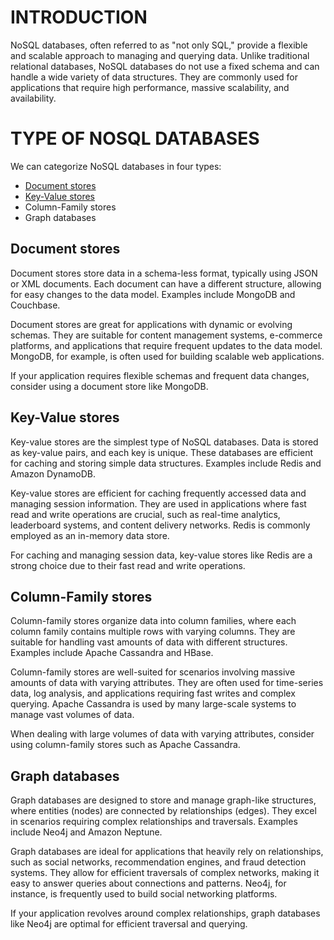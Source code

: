 # INTRODUCTION
NoSQL databases, often referred to as "not only SQL," provide a flexible and scalable approach to managing and querying data. Unlike traditional relational databases, NoSQL databases do not use a fixed schema and can handle a wide variety of data structures. They are commonly used for applications that require high performance, massive scalability, and availability.

# TYPE OF NOSQL DATABASES
We can categorize NoSQL databases in four types:
- [Document stores](https://github.com/ManuMyGit/CodingTutorials/blob/main/database/nosql/document/README.md)
- [Key-Value stores](https://github.com/ManuMyGit/CodingTutorials/blob/main/database/nosql/keyvalue/README.md)
- Column-Family stores
- Graph databases

## Document stores
Document stores store data in a schema-less format, typically using JSON or XML documents. Each document can have a different structure, allowing for easy changes to the data model. Examples include MongoDB and Couchbase.

Document stores are great for applications with dynamic or evolving schemas. They are suitable for content management systems, e-commerce platforms, and applications that require frequent updates to the data model. MongoDB, for example, is often used for building scalable web applications.

If your application requires flexible schemas and frequent data changes, consider using a document store like MongoDB.

## Key-Value stores
Key-value stores are the simplest type of NoSQL databases. Data is stored as key-value pairs, and each key is unique. These databases are efficient for caching and storing simple data structures. Examples include Redis and Amazon DynamoDB.

Key-value stores are efficient for caching frequently accessed data and managing session information. They are used in applications where fast read and write operations are crucial, such as real-time analytics, leaderboard systems, and content delivery networks. Redis is commonly employed as an in-memory data store.

For caching and managing session data, key-value stores like Redis are a strong choice due to their fast read and write operations.

## Column-Family stores
Column-family stores organize data into column families, where each column family contains multiple rows with varying columns. They are suitable for handling vast amounts of data with different structures. Examples include Apache Cassandra and HBase.

Column-family stores are well-suited for scenarios involving massive amounts of data with varying attributes. They are often used for time-series data, log analysis, and applications requiring fast writes and complex querying. Apache Cassandra is used by many large-scale systems to manage vast volumes of data.

When dealing with large volumes of data with varying attributes, consider using column-family stores such as Apache Cassandra.

## Graph databases
Graph databases are designed to store and manage graph-like structures, where entities (nodes) are connected by relationships (edges). They excel in scenarios requiring complex relationships and traversals. Examples include Neo4j and Amazon Neptune.

Graph databases are ideal for applications that heavily rely on relationships, such as social networks, recommendation engines, and fraud detection systems. They allow for efficient traversals of complex networks, making it easy to answer queries about connections and patterns. Neo4j, for instance, is frequently used to build social networking platforms.

If your application revolves around complex relationships, graph databases like Neo4j are optimal for efficient traversal and querying.